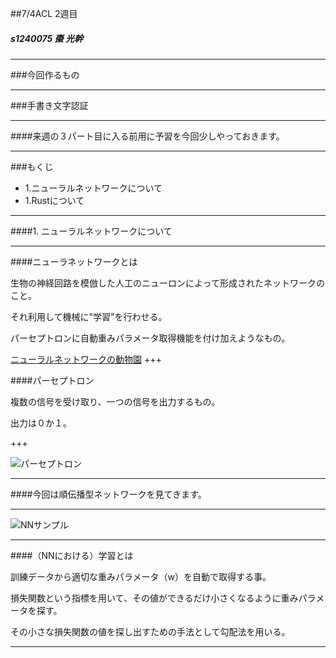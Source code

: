 ##7/4ACL 2週目
 

##### s1240075 棗 光幹

---

###今回作るもの

---

###手書き文字認証

---

####来週の３パート目に入る前用に予習を今回少しやっておきます。

---

###もくじ
 -  1.ニューラルネットワークについて
 -  1.Rustについて

---

####1. ニューラルネットワークについて

---

####ニューラネットワークとは

生物の神経回路を模倣した人工のニューロンによって形成されたネットワークのこと。

それ利用して機械に"学習"を行わせる。

パーセプトロンに自動重みパラメータ取得機能を付け加えようなもの。

[ニューラルネットワークの動物園](http://postd.cc/neural-network-zoo/)
+++

####パーセプトロン

複数の信号を受け取り、一つの信号を出力するもの。

出力は０か１。

+++

![パーセプトロン](http://cdn-ak.f.st-hatena.com/images/fotolife/e/emoson/20150223/20150223034531.png)

---

####今回は順伝播型ネットワークを見てきます。

---

![NNサンプル](https://qiita-image-store.s3.amazonaws.com/0/15582/61b2ba68-f382-e28b-96db-e900f20c3eac.png)

---

####（NNにおける）学習とは

訓練データから適切な重みパラメータ（w）を自動で取得する事。


損失関数という指標を用いて、その値ができるだけ小さくなるように重みパラメータを探す。

その小さな損失関数の値を探し出すための手法として勾配法を用いる。

---


